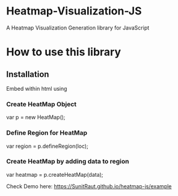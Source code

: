 # Heatmap-Visualization-JS

A Heatmap Visualization Generation library for JavaScript

# How to use this library

## Installation

Embed within html using <script> tag
<script src= "https://SunitRaut.github.io/heatmap-js/heatmap.js" > </script>

### Create HeatMap Object
var p = new HeatMap();

### Define Region for HeatMap
var region = p.defineRegion(loc);

### Create HeatMap by adding data to region
var heatmap = p.createHeatMap(data);

Check Demo here: https://SunitRaut.github.io/heatmap-js/example
